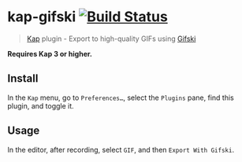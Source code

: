 # kap-gifski [![Build Status](https://travis-ci.org/sindresorhus/kap-gifski.svg?branch=master)](https://travis-ci.org/sindresorhus/kap-gifski)

> [Kap](https://github.com/wulkano/kap) plugin - Export to high-quality GIFs using [Gifski](https://github.com/sindresorhus/Gifski)

**Requires Kap 3 or higher.**

## Install

In the `Kap` menu, go to `Preferences…`, select the `Plugins` pane, find this plugin, and toggle it.

## Usage

In the editor, after recording, select `GIF`, and then `Export With Gifski`.
